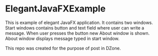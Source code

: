 # ElegantJavaFXExample
This is example of elegant JavaFX application. It contains two windows. Start windows contains button and text 
field where user can write a message. When user presses the button new About window is shown. About window displays
message typed in start window.

This repo was created for the purpose of post in DZone.
